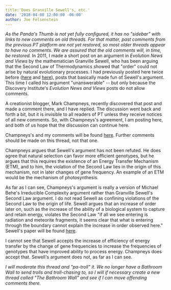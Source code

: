 ```yaml
---
title:'Does Granville Sewell's, etc.'
date: '2018-04-08 12:00:00 -06:00'
author: Joe Felsenstein
---
```


<i>As the Panda's Thumb is not yet fully configured, it has no "sidebar" with links to new comments on old threads.  For that matter, past comments from the previous PT platform are not yet restored, so most older threads appear to have no comments.  We are assured that the old comments will, in time, be restored.</i>
In 2011, I made a short post on an argument in <i>Evolution News and Views</i> by the mathematician Granville Sewell, who has been arguing that
the Second Law of Thermodynamics showed that "order" could not arise by natural evolutionary processes.  I had previously posted here twice before (<a href="http://pandasthumb.org/archives/2010/02/evidence-that-t.html">here</a> and <a href="http://pandasthumb.org/archives/2011/02/granville-sewel.html">here</a>), posts that basically made fun
of Sewell's argument.  This time I called his argument "unanswerable" -- but only because the Discovery Institute's <i>Evolution News and Views</i> posts do not allow
comments.

A creationist blogger, Mark Champneys, recently discovered that post and made a comment there, and I have replied.  The discussion went back and forth a bit, but
it is invisible to all readers of PT unless they receive notices of all new comments.  So, with Champneys's agreement, I am posting here, and both of us hope that the discussion can continue here.

Champneys's and my comments will be found <a href="https://pandasthumb.org/archives/2011/11/granville-sewel-1.html">here</a>. Further comments should be made on this thread, not that one.

Champneys argues that Sewell's argument has not been refuted.  He does agree that natural selection can favor more efficient genotypes, but he argues that
this requires the existence of an Energy Transfer Mechanism (ETM), and to him, the violation of the Second Law lies in the origin of this mechanism,
not in later changes of gene frequency.  An example of an ETM would be the mechanism of photosynthesis.

As far as I can see, Champneys's argument is really a version of Michael Behe's Irreducible Complexity argument rather than Granville Sewell's Second Law argument.
I do not read Sewell as confining violations of the Second Law to the origin of life.  Sewell argues that an increase of order later on,
such as the increase of the ability of a biological system to capture and retain energy, violates the Second Law "if all we see entering
is radiation and meteorite fragments, it seems clear that what is entering through the boundary cannot explain the increase in order observed here."
Sewell's paper will be found <a href="http://www.math.utep.edu/Faculty/sewell/articles/open.pdf">here</a>.

I cannot see that Sewell accepts the increase of efficiency of energy transfer by the change of gene frequencies to increase the frequencies
of genotypes that have improved ability to process energy.  Champneys does accept that.  Sewell's argument does not, as far as I can see.

<i>I will moderate this thread and "pa-troll" it.  We no longer have a Bathroom Wall to send trolls and troll-chasing to, so I will if necessary
create a new thread called "The Bathroom Wall" and see if I can move offending comments there.</i>



